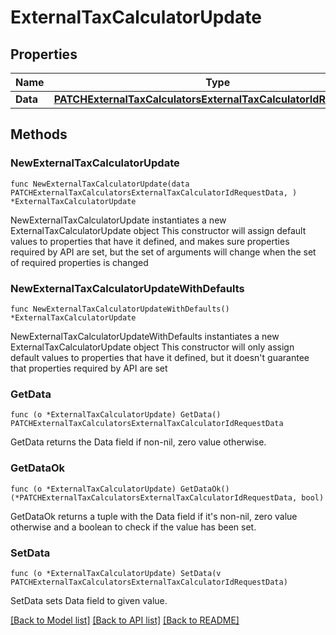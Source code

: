 # ExternalTaxCalculatorUpdate

## Properties

Name | Type | Description | Notes
------------ | ------------- | ------------- | -------------
**Data** | [**PATCHExternalTaxCalculatorsExternalTaxCalculatorIdRequestData**](PATCHExternalTaxCalculatorsExternalTaxCalculatorIdRequestData.md) |  | 

## Methods

### NewExternalTaxCalculatorUpdate

`func NewExternalTaxCalculatorUpdate(data PATCHExternalTaxCalculatorsExternalTaxCalculatorIdRequestData, ) *ExternalTaxCalculatorUpdate`

NewExternalTaxCalculatorUpdate instantiates a new ExternalTaxCalculatorUpdate object
This constructor will assign default values to properties that have it defined,
and makes sure properties required by API are set, but the set of arguments
will change when the set of required properties is changed

### NewExternalTaxCalculatorUpdateWithDefaults

`func NewExternalTaxCalculatorUpdateWithDefaults() *ExternalTaxCalculatorUpdate`

NewExternalTaxCalculatorUpdateWithDefaults instantiates a new ExternalTaxCalculatorUpdate object
This constructor will only assign default values to properties that have it defined,
but it doesn't guarantee that properties required by API are set

### GetData

`func (o *ExternalTaxCalculatorUpdate) GetData() PATCHExternalTaxCalculatorsExternalTaxCalculatorIdRequestData`

GetData returns the Data field if non-nil, zero value otherwise.

### GetDataOk

`func (o *ExternalTaxCalculatorUpdate) GetDataOk() (*PATCHExternalTaxCalculatorsExternalTaxCalculatorIdRequestData, bool)`

GetDataOk returns a tuple with the Data field if it's non-nil, zero value otherwise
and a boolean to check if the value has been set.

### SetData

`func (o *ExternalTaxCalculatorUpdate) SetData(v PATCHExternalTaxCalculatorsExternalTaxCalculatorIdRequestData)`

SetData sets Data field to given value.



[[Back to Model list]](../README.md#documentation-for-models) [[Back to API list]](../README.md#documentation-for-api-endpoints) [[Back to README]](../README.md)


